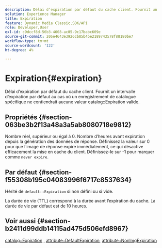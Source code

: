 ```yaml
---
description: Délai d’expiration par défaut du cache client. Fournit un intervalle d’expiration par défaut au cas où un enregistrement de catalogue spécifique ne contient pas de valeur d’expiration de catalogue valide.
solution: Experience Manager
title: Expiration
feature: Dynamic Media Classic,SDK/API
role: Developer,User
exl-id: c9dccf8d-56b3-4608-ac05-9c17babc609e
source-git-commit: 206e4643e3926cb85b4be2189743578f88180be7
workflow-type: tm+mt
source-wordcount: '122'
ht-degree: 4%

---
```


# Expiration{#expiration}

Délai d’expiration par défaut du cache client. Fournit un intervalle d’expiration par défaut au cas où un enregistrement de catalogue spécifique ne contiendrait aucune valeur catalog::Expiration valide.

## Propriétés {#section-063be3b2f13a48a3a5ab8080718e9812}

Nombre réel, supérieur ou égal à 0. Nombre d’heures avant expiration depuis la génération des données de réponse. Définissez la valeur sur 0 pour que l’image de réponse expire immédiatement, ce qui désactive efficacement la mise en cache du client. Définissez-le sur -1 pour marquer comme `never expire`.

## Par défaut {#section-f55308b195c04083996f6717c8537634}

Hérité de `default::Expiration` si non défini ou si vide.

La durée de vie (TTL) correspond à la durée avant l’expiration du cache. La durée de vie par défaut est de 10 heures.

## Voir aussi {#section-b2411d99ddb14115ad475d506efd8967}

[catalog::Expiration](../../../../../is-api/image-catalog/image-serving-api-ref/c-image-catalog-reference/c-image-svg-data-reference/c-image-data-reference/r-expiration-cat.md#reference-a7afd668ecbb4d2da65d86259aa6a28a) , [attribute::DefaultExpiration](../../../../../is-api/image-catalog/image-serving-api-ref/c-image-catalog-reference/c-attributes-reference/r-defaultexpiration.md#reference-0526166fab654fceb243b75d1ea4f0cf), [attribute::NonImgExpiration](../../../../../is-api/image-catalog/image-serving-api-ref/c-image-catalog-reference/c-attributes-reference/r-nonimgexpiration.md#reference-a8066cd0d24b4ea98100ade4821f1f9d)
